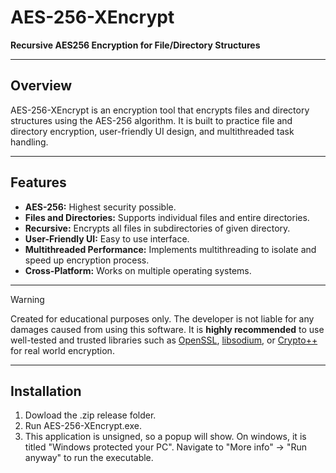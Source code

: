 # AES-256-XEncrypt

**Recursive AES256 Encryption for File/Directory Structures**

---

## Overview

AES-256-XEncrypt is an encryption tool that encrypts files and directory structures using the AES-256 algorithm.
It is built to practice file and directory encryption, user-friendly UI design, and multithreaded task handling.

---

## Features

- **AES-256:** Highest security possible.
- **Files and Directories:** Supports individual files and entire directories.
- **Recursive:** Encrypts all files in subdirectories of given directory.
- **User-Friendly UI:** Easy to use interface.
- **Multithreaded Performance:** Implements multithreading to isolate and speed up encryption process.
- **Cross-Platform:** Works on multiple operating systems.

---

> [!WARNING]  
> Created for educational purposes only. The developer is not liable for any damages caused from using this software. It is **highly recommended** to use well-tested and trusted libraries such as [OpenSSL](https://www.openssl.org), [libsodium](https://libsodium.org), or [Crypto++](https://www.cryptopp.com) for real world encryption.

---

## Installation

1. Dowload the .zip release folder.
2. Run AES-256-XEncrypt.exe.
3. This application is unsigned, so a popup will show. On windows, it is titled "Windows protected your PC". Navigate to "More info" -> "Run anyway" to run the executable.
